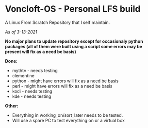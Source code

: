 # Voncloft-OS - Personal LFS build

A Linux From Scratch Repository that I self maintain.

_As of 3-13-2021_

**No major plans to update repository except for occasionaly python packages (all of them were built using a script
some errors may be present will fix as a need be basis)**

**Done:**
- mythtv - needs testing
- clementine
- python - might have errors will fix as a need be basis
- perl - might have errors will fix as a need be basis
- kodi - needs testing
- kde - needs testing

**Other:**
- Everything in working_on/sort_later needs to be tested.
- Will use a spare PC to test everything on or a virtual box
